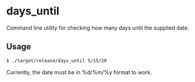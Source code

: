 # days_until

Command line utility for checking how many days until the supplied date.

## Usage

```bash
$ ./target/release/days_until 5/15/20
```

Currently, the date must be in %d/%m/%y format to work.
